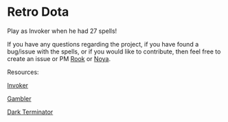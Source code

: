 # Retro Dota
Play as Invoker when he had 27 spells!

If you have any questions regarding the project, if you have found a bug/issue with the spells, or if you would like to contribute, then feel free to create an issue or PM [Rook](https://github.com/Rookdota) or [Noya](https://github.com/MNoya).

Resources:

[Invoker](http://imgur.com/dUeY3)

[Gambler](http://i.imgur.com/o9MRBAN.jpg)

[Dark Terminator](http://i.imgur.com/b0DqdbH.jpg)